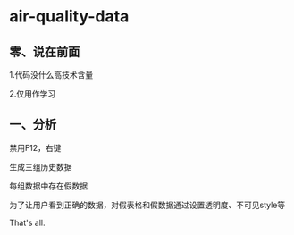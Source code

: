 # air-quality-data
## 零、说在前面

1.代码没什么高技术含量

2.仅用作学习

## 一、分析

禁用F12，右键

生成三组历史数据

每组数据中存在假数据

为了让用户看到正确的数据，对假表格和假数据通过设置透明度、不可见style等



That's all.
